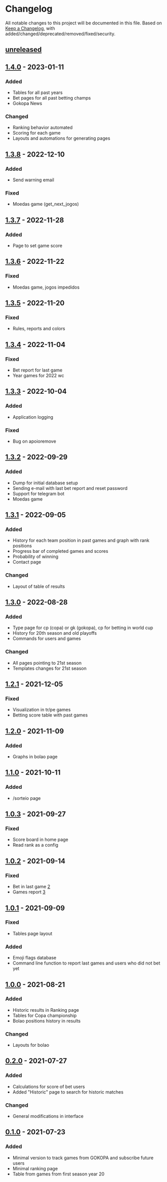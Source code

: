 # Changelog

All notable changes to this project will be documented in this file. Based on [Keep a Changelog](https://keepachangelog.com/en/1.0.0/), with added/changed/deprecated/removed/fixed/security.

## [unreleased]
## [1.4.0] - 2023-01-11

### Added
- Tables for all past years
- Bet pages for all past betting champs
- Gokopa News

### Changed
- Ranking behavior automated
- Scoring for each game
- Layouts and automations for generating pages

## [1.3.8] - 2022-12-10

### Added
- Send warning email

### Fixed
- Moedas game (get_next_jogos)

## [1.3.7] - 2022-11-28

### Added
- Page to set game score

## [1.3.6] - 2022-11-22

### Fixed
- Moedas game, jogos impedidos

## [1.3.5] - 2022-11-20

### Fixed
- Rules, reports and colors

## [1.3.4] - 2022-11-04

### Fixed
- Bet report for last game
- Year games for 2022 wc

## [1.3.3] - 2022-10-04

### Added
- Application logging

### Fixed
- Bug on apoioremove

## [1.3.2] - 2022-09-29

### Added
- Dump for initial database setup
- Sending e-mail with last bet report and reset password
- Support for telegram bot
- Moedas game

## [1.3.1] - 2022-09-05

### Added
- History for each team position in past games and graph with rank positions
- Progress bar of completed games and scores
- Probability of winning
- Contact page

### Changed
- Layout of table of results

## [1.3.0] - 2022-08-28

### Added
- Type page for cp (copa) or gk (gokopa), cp for betting in world cup
- History for 20th season and old playoffs
- Commands for users and games

### Changed
- All pages pointing to 21st season
- Templates changes for 21st season

## [1.2.1] - 2021-12-05

### Fixed
- Visualization in tr/pe games
- Betting score table with past games

## [1.2.0] - 2021-11-09

### Added
- Graphs in bolao page

## [1.1.0] - 2021-10-11

### Added
- /sorteio page

## [1.0.3] - 2021-09-27

### Fixed
- Score board in home page
- Read rank as a config

## [1.0.2] - 2021-09-14

### Fixed
- Bet in last game [2](https://github.com/leafarlins/gokopa/issues/2)
- Games report [3](https://github.com/leafarlins/gokopa/issues/3)

## [1.0.1] - 2021-09-09

### Fixed
- Tables page layout

### Added
- Emoji flags database
- Command line function to report last games and users who did not bet yet

## [1.0.0] - 2021-08-21

### Added
- Historic results in Ranking page
- Tables for Copa championship
- Bolao positions history in results

### Changed
- Layouts for bolao

## [0.2.0] - 2021-07-27

### Added
- Calculations for score of bet users
- Added "Historic" page to search for historic matches

### Changed
- General modifications in interface

## [0.1.0] - 2021-07-23

### Added

- Minimal version to track games from GOKOPA and subscribe future users
- Minimal ranking page
- Table from games from first season year 20


[unreleased]: https://github.com/leafarlins/gokopa/compare/v1.4.0...HEAD
[1.4.0]: https://github.com/leafarlins/gokopa/compare/v1.3.8..1.4.0/
[1.3.8]: https://github.com/leafarlins/gokopa/compare/v1.3.7..1.3.8/
[1.3.7]: https://github.com/leafarlins/gokopa/compare/v1.3.6..1.3.7/
[1.3.6]: https://github.com/leafarlins/gokopa/compare/v1.3.5..1.3.6/
[1.3.5]: https://github.com/leafarlins/gokopa/compare/v1.3.4..1.3.5/
[1.3.4]: https://github.com/leafarlins/gokopa/compare/v1.3.3..1.3.4/
[1.3.3]: https://github.com/leafarlins/gokopa/compare/v1.3.2..1.3.3/
[1.3.2]: https://github.com/leafarlins/gokopa/compare/v1.3.1..1.3.2/
[1.3.1]: https://github.com/leafarlins/gokopa/compare/v1.3.0..1.3.1/
[1.3.0]: https://github.com/leafarlins/gokopa/compare/v1.2.1..1.3.0/
[1.2.1]: https://github.com/leafarlins/gokopa/compare/v1.2.0...v1.2.1
[1.2.0]: https://github.com/leafarlins/gokopa/compare/v1.1.0...v1.2.0
[1.1.0]: https://github.com/leafarlins/gokopa/compare/v1.0.3...v1.1.0
[1.0.3]: https://github.com/leafarlins/gokopa/compare/v1.0.2...v1.0.3
[1.0.2]: https://github.com/leafarlins/gokopa/compare/v1.0.1...v1.0.2
[1.0.1]: https://github.com/leafarlins/gokopa/compare/v1.0.0...v1.0.1
[1.0.0]: https://github.com/leafarlins/gokopa/compare/v0.2.0...v1.0.0
[0.2.0]: https://github.com/leafarlins/gokopa/compare/v0.1.0...v0.2.0
[0.1.0]: https://github.com/leafarlins/gokopa/releases/tag/v0.1.0
